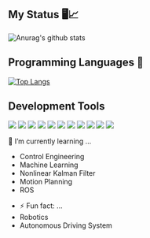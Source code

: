 ## My Status 🖥️📈
![Anurag's github stats](https://github-readme-stats.vercel.app/api?username=Ramune6110&show_icons=true&theme=radical)

## Programming Languages :memo:
[![Top Langs](https://github-readme-stats.vercel.app/api/top-langs/?username=Ramune6110&layout=compact&hide=html,css,vhdl,verilog&langs_count=8)](https://github.com/anuraghazra/github-readme-stats)

## Development Tools

<p>
  <!--C++--><img src="https://img.shields.io/badge/C++%20-%2300599C.svg?&style=for-the-badge&logo=C%2B%2B&ogoColor=white"/>
  <!--C--><img src="https://img.shields.io/badge/C%20-%2300599C.svg?&style=for-the-badge&logo=C&logoColor=white"/>
  <!--Matlab--><img src="https://img.shields.io/badge/Matlab-%2300f.svg?&style=for-the-badge&logo=Matlab&logoColor=white"/>
  <!--Python--><img src="https://img.shields.io/badge/python%20-%2314354C.svg?&style=for-the-badge&logo=python&logoColor=white"/>
  <!--LaTeX--><img src="https://img.shields.io/badge/latex%20-%23008080.svg?&style=for-the-badge&logo=latex&logoColor=white"/>
  <!--Git--><img src="https://img.shields.io/badge/git%20-%23F05033.svg?&style=for-the-badge&logo=git&logoColor=white"/>
  <!--GitHub--><img src="https://img.shields.io/badge/github%20-%23121011.svg?&style=for-the-badge&logo=github&logoColor=white"/>
  <!--Arduino--><img src="https://img.shields.io/badge/-Arduino-00979D?style=for-the-badge&logo=Arduino&logoColor=white"/>
  <!--mbed--><img src="https://img.shields.io/badge/mbed-%2300f.svg?&style=for-the-badge&logo=mbed&logoColor=white"/>
  <!--NUCLEO--><img src="https://img.shields.io/badge/NUCLEO%20-%23013243.svg?&style=for-the-badge&logo=NUCLEO&logoColor=white" />
  <!--ROS--><img src="https://img.shields.io/badge/ROS-%2300f.svg?&style=for-the-badge&logo=ROS&logoColor=white"/>
</p>

<!--- 🔭 I’m currently working on ... -->
 🌱 I’m currently learning ...
  - Control Engineering
  - Machine Learning
  - Nonlinear Kalman Filter
  - Motion Planning
  - ROS
<!--- - 👯 I’m looking to collaborate on ...
- 🤔 I’m looking for help with ...
- 💬 Ask me about ...
- 📫 How to reach me: ...
- 😄 Pronouns: ... -->
  - ⚡ Fun fact: ...
  - Robotics
  - Autonomous Driving System

